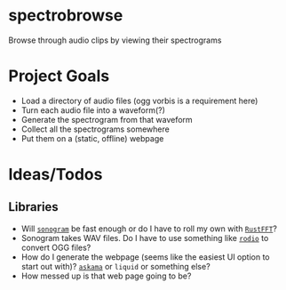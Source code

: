 # spectrobrowse
Browse through audio clips by viewing their spectrograms

# Project Goals
* Load a directory of audio files (ogg vorbis is a requirement here)
* Turn each audio file into a waveform(?)
* Generate the spectrogram from that waveform
* Collect all the spectrograms somewhere
* Put them on a (static, offline) webpage

# Ideas/Todos
## Libraries
* Will [`sonogram`](https://github.com/psiphi75/sonogram) be fast enough or do I have to roll my own with [`RustFFT`](https://github.com/ejmahler/RustFFT)?
* Sonogram takes WAV files. Do I have to use something like [`rodio`](https://github.com/RustAudio/rodio) to convert OGG files?
* How do I generate the webpage (seems like the easiest UI option to start out with)?  [`askama`](https://github.com/djc/askama) or `liquid` or something else?
* How messed up is that web page going to be?
